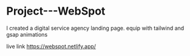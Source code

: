 # Project---WebSpot
I created a digital service agency landing page. equip with tailwind and gsap animations

live link
https://webspot.netlify.app/
